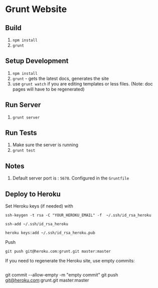 Grunt Website
==========================


## Build

1. `npm install`
1. `grunt`


## Setup Development

1. `npm install`
1. `grunt` - gets the latest docs, generates the site
1. use ```grunt watch``` if you are editing templates or less files. (Note: doc pages will have to be regenerated)

## Run Server

1. `grunt server`

## Run Tests

1. Make sure the server is running
1. `grunt test`

## Notes

1. Default server port is : `5678`. Configured in the `Gruntfile`

## Deploy to Heroku

Set Heroku keys (if needed) with
```
ssh-keygen -t rsa -C "YOUR_HEROKU_EMAIL" -f  ~/.ssh/id_rsa_heroku

ssh-add ~/.ssh/id_rsa_heroku

heroku keys:add ~/.ssh/id_rsa_heroku.pub

```

Push

```
git push git@heroku.com:grunt.git master:master
```

If you need to regenerate the Heroku site, use empty commits:
```

```
git commit --allow-empty -m "empty commit"
git push git@heroku.com:grunt.git master:master
```


